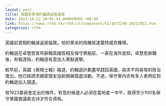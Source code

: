 ```yaml
---
layout: post
title: 英國前首相約翰遜返抵倫敦
date: 2022-10-22 20:01:41.000000000 +08:00
link: https://news.rthk.hk/rthk/ch/component/k2/1672240-20221022.htm
categories: rthk
---
```


英國前首相約翰遜返抵倫敦。他的乘坐的飛機抵達蓋特威克機場。

約翰遜在卓慧思宣布辭職英國首相及保守黨魁前，一直在海外度假。卓慧思辭職後，有報道指，約翰遜有意加入黨魁選舉。

較早前，英國《泰晤士報》報道，約翰遜計劃盡早趕回英國，尋求不同尋常的政治復出，他已經請求親密盟友協助開展競選活動。不過，保守黨內亦有多人表明反對約翰遜加入競逐。

按1922委員會定出的條件，有意的候選人必須在當地星一中午，取得至少100名保守黨國會議員支持才符合資格。
